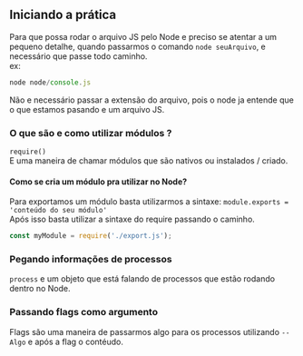 ## Iniciando a prática

Para que possa rodar o arquivo JS pelo Node e preciso se atentar a um pequeno detalhe, quando passarmos o comando `node seuArquivo`, e necessário que passe todo caminho.  
ex: 
```js
node node/console.js
```

Não e necessário passar a extensão do arquivo, pois o node ja entende que o que estamos pasando e um arquivo JS.

### O que são e como utilizar módulos ?

`require()`  
E uma maneira de chamar módulos que são nativos ou instalados / criado.

#### Como se cria um módulo pra utilizar no Node?

Para exportamos um módulo basta utilizarmos a sintaxe:
`module.exports = 'conteúdo do seu módulo'`  
Após isso basta utilizar a sintaxe do require passando o caminho.
```js
const myModule = require('./export.js');
````

### Pegando informações de processos
`process` e um objeto que está falando de processos que estão rodando dentro no Node.  

### Passando flags como argumento
Flags são uma maneira de passarmos algo para os processos utilizando `--Algo` e após a flag o contéudo.